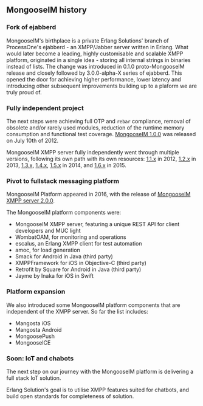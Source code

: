 ## MongooseIM history

### Fork of ejabberd

MongooseIM's birthplace is a private Erlang Solutions' branch of ProcessOne's ejabberd - an XMPP/Jabber server written in Erlang.
What would later become a leading, highly customisable and scalable XMPP platform, originated in a single idea - storing all internal strings in binaries instead of lists.
The change was introduced in 0.1.0 proto-MongooseIM release and closely followed by 3.0.0-alpha-X series of ejabberd.
This opened the door for achieving higher performance, lower latency and introducing other subsequent improvements building up to a plaform we are truly proud of.


### Fully independent project

The next steps were achieving full OTP and `rebar` compliance, removal of obsolete and/or rarely used modules, reduction of the runtime memory consumption and functional test coverage. 
[MongooseIM 1.0.0](https://github.com/esl/MongooseIM/releases/tag/1.0.0) was released on July 10th of 2012.

MongooseIM XMPP server fully independently went through multiple versions, following its own path with its own resources: [1.1.x](https://github.com/esl/MongooseIM/releases/tag/1.1.0) in 2012, [1.2.x](https://github.com/esl/MongooseIM/releases/tag/1.2.0) in 2013, [1.3.x](https://github.com/esl/MongooseIM/releases/tag/1.3.0), [1.4.x](https://github.com/esl/MongooseIM/releases/tag/1.4.0),  [1.5.x](https://github.com/esl/MongooseIM/releases/tag/1.5.0) in 2014, and [1.6.x](https://github.com/esl/MongooseIM/releases/tag/1.6.0) in 2015.


### Pivot to fullstack messaging platform

MongooseIM Platform appeared in 2016, with the release of [MongooseIM XMPP server 2.0.0](https://github.com/esl/MongooseIM/releases/tag/2.0.0).

The MongooseIM platform components were:
* MongooseIM XMPP server, featuring a unique REST API for client developers and MUC light
* WombatOAM, for monitoring and operations
* escalus, an Erlang XMPP client for test automation
* amoc, for load generation
* Smack for Android in Java (third party)
* XMPPFramework for iOS in Objective-C (third party)
* Retrofit by Square for Android in Java (third party)
* Jayme by Inaka for iOS in Swift


### Platform expansion

We also introduced some MongooseIM platform components that are independent of the XMPP server.
So far the list includes:
* Mangosta iOS
* Mangosta Android
* MongoosePush
* MongooseICE


### Soon: IoT and chabots

The next step on our journey with the MongooseIM platform is delivering a full stack IoT solution.

Erlang Solution's goal is to utilise XMPP features suited for chatbots, and build open standards for completeness of solution.
